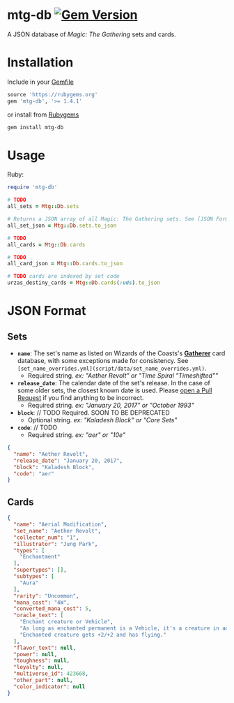 mtg-db [![Gem Version](https://badge.fury.io/rb/mtg-db.svg)](
  https://rubygems.org/gems/mtg-db)
======
A JSON database of _Magic: The Gathering_ sets and cards.

# Installation
Include in your [Gemfile](https://bundler.io/gemfile.html)
```ruby
source 'https://rubygems.org'
gem 'mtg-db', '>= 1.4.1'
```
or install from [Rubygems](https://rubygems.org/)
```bash
gem install mtg-db
```

# Usage
Ruby:
```ruby
require 'mtg-db'

# TODO
all_sets = Mtg::Db.sets

# Returns a JSON array of all Magic: The Gathering sets. See [JSON Format] for details on sets' attributes.
all_set_json = Mtg::Db.sets.to_json

# TODO
all_cards = Mtg::Db.cards

# TODO
all_card_json = Mtg::Db.cards.to_json

# TODO cards are indexed by set code
urzas_destiny_cards = Mtg::Db.cards(:uds).to_json
```

# JSON Format

## Sets
- **`name`**: The set's name as listed on Wizards of the Coasts's **[Gatherer](http://gatherer.wizards.com/Pages/Default.aspx)** card database, with some exceptions made for consistency. See `[set_name_overrides.yml](script/data/set_name_overrides.yml)`.
  - Required string. _ex: "Aether Revolt" or "Time Spiral \"Timeshifted\""_
- **`release_date`**: The calendar date of the set's release. In the case of some older sets, the closest known date is used. Please [open a Pull Request](https://github.com/sgtFloyd/mtg-db/pulls) if you find anything to be incorrect.
  - Required string. _ex: "January 20, 2017" or "October 1993"_
- **`block`**: // TODO Required. SOON TO BE DEPRECATED
  - Optional string. _ex: "Kaladesh Block" or "Core Sets"_
- **`code`**: // TODO
  - Required string. _ex: "aer" or "10e"_

```json
{
  "name": "Aether Revolt",
  "release_date": "January 20, 2017",
  "block": "Kaladesh Block",
  "code": "aer"
}
```

## Cards
```json
{
  "name": "Aerial Modification",
  "set_name": "Aether Revolt",
  "collector_num": "1",
  "illustrator": "Jung Park",
  "types": [
    "Enchantment"
  ],
  "supertypes": [],
  "subtypes": [
    "Aura"
  ],
  "rarity": "Uncommon",
  "mana_cost": "4W",
  "converted_mana_cost": 5,
  "oracle_text": [
    "Enchant creature or Vehicle",
    "As long as enchanted permanent is a Vehicle, it's a creature in addition to its other types.",
    "Enchanted creature gets +2/+2 and has flying."
  ],
  "flavor_text": null,
  "power": null,
  "toughness": null,
  "loyalty": null,
  "multiverse_id": 423668,
  "other_part": null,
  "color_indicator": null
}
```
